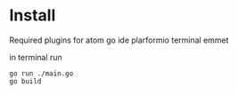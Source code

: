 # Install
Required plugins for atom
go ide
plarformio terminal
emmet

in terminal run
```
go run ./main.go
go build
```
